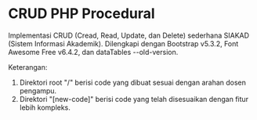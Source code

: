 # CRUD PHP Procedural

Implementasi CRUD (Cread, Read, Update, dan Delete) sederhana SIAKAD (Sistem Informasi Akademik). Dilengkapi dengan Bootstrap v5.3.2, Font Awesome Free v6.4.2, dan dataTables --old-version.

Keterangan:
1. Direktori root "/" berisi code yang dibuat sesuai dengan arahan dosen pengampu.
2. Direktori "[new-code]" berisi code yang telah disesuaikan dengan fitur lebih kompleks.